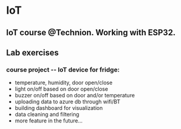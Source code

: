 # IoT
## IoT course @Technion. Working with ESP32.
## Lab exercises

### course project -- IoT device for fridge: 
* temperature, humidity, door open/close
* light on/off based on door open/close
* buzzer on/off based on door and/or temperature
* uploading data to azure db through wifi/BT
* building dashboard for visualization
* data cleaning and filtering
* more feature in the future...
